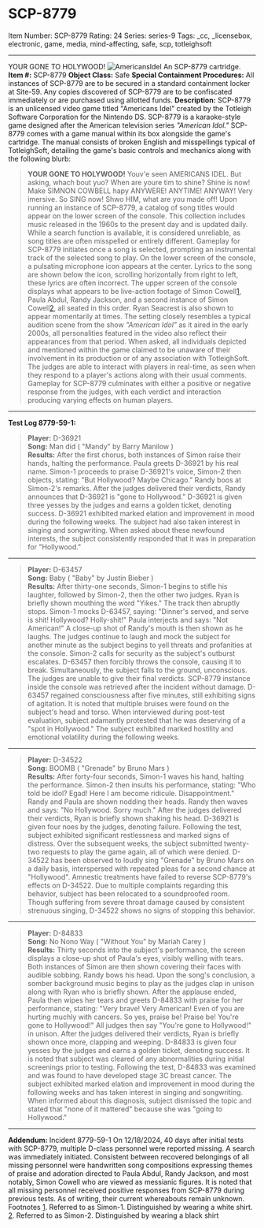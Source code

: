 # SCP-8779
Item Number: SCP-8779
Rating: 24
Series: series-9
Tags: _cc, _licensebox, electronic, game, media, mind-affecting, safe, scp, totleighsoft

---

YOUR GONE TO HOLYWOOD!
![AmericansIdel](https://scp-wiki.wdfiles.com/local--files/scp-8779/AmericansIdel)
An SCP-8779 cartridge.
**Item #:** SCP-8779
**Object Class:** Safe
**Special Containment Procedures:** All instances of SCP-8779 are to be secured in a standard containment locker at Site-59. Any copies discovered of SCP-8779 are to be confiscated immediately or are purchased using allotted funds.
**Description:** SCP-8779 is an unlicensed video game titled "Americans Idel" created by the Totleigh Software Corporation for the Nintendo DS. SCP-8779 is a karaoke-style game designed after the American television series _"American Idol."_
SCP-8779 comes with a game manual within its box alongside the game's cartridge. The manual consists of broken English and misspellings typical of TotleighSoft, detailing the game's basic controls and mechanics along with the following blurb:
> **YOUR GONE TO HOLYWOOD!**
> Youv'e seen AMERICANS IDEL. But asking, whach bout yuo? When are youre tim to shine? Shine is now! Make SIMNON COWBELL hapy ANYWERE! ANYTIME! ANYWAY! Very imersive. So SING now! Shwo HIM, what are you made off!
Upon running an instance of SCP-8779, a catalog of song titles would appear on the lower screen of the console. This collection includes music released in the 1960s to the present day and is updated daily. While a search function is available, it is considered unreliable, as song titles are often misspelled or entirely different.
Gameplay for SCP-8779 initiates once a song is selected, prompting an instrumental track of the selected song to play. On the lower screen of the console, a pulsating microphone icon appears at the center. Lyrics to the song are shown below the icon, scrolling horizontally from right to left, these lyrics are often incorrect.
The upper screen of the console displays what appears to be live-action footage of Simon Cowell[1](javascript:;), Paula Abdul, Randy Jackson, and a second instance of Simon Cowell[2](javascript:;), all seated in this order. Ryan Seacrest is also shown to appear momentarily at times. The setting closely resembles a typical audition scene from the show _"American Idol"_ as it aired in the early 2000s, all personalities featured in the video also reflect their appearances from that period. When asked, all individuals depicted and mentioned within the game claimed to be unaware of their involvement in its production or of any association with TotleighSoft.
The judges are able to interact with players in real-time, as seen when they respond to a player's actions along with their usual comments. Gameplay for SCP-8779 culminates with either a positive or negative response from the judges, with each verdict and interaction producing varying effects on human players.
* * *
**Test Log 8779-59-1:**
> **Player:** D-36921  
>  **Song:** Man did ( "Mandy" by Barry Manilow )  
>  **Results:** After the first chorus, both instances of Simon raise their hands, halting the performance. Paula greets D-36921 by his real name. Simon-1 proceeds to praise D-36921's voice, Simon-2 then objects, stating: "But Hollywood? Maybe Chicago." Randy boos at Simon-2's remarks. After the judges delivered their verdicts, Randy announces that D-36921 is "gone to Hollywood."
> D-36921 is given three yesses by the judges and earns a golden ticket, denoting success.
> D-36921 exhibited marked elation and improvement in mood during the following weeks. The subject had also taken interest in singing and songwriting. When asked about these newfound interests, the subject consistently responded that it was in preparation for "Hollywood."
* * *
> **Player:** D-63457  
>  **Song:** Baby ( "Baby" by Justin Bieber )  
>  **Results:** After thirty-one seconds, Simon-1 begins to stifle his laughter, followed by Simon-2, then the other two judges. Ryan is briefly shown mouthing the word "Yikes." The track then abruptly stops. Simon-1 mocks D-63457, saying: "Dinner's served, and serve is shit! Hollywood? Holly-shit!" Paula interjects and says: "Not American!" A close-up shot of Randy's mouth is then shown as he laughs. The judges continue to laugh and mock the subject for another minute as the subject begins to yell threats and profanities at the console. Simon-2 calls for security as the subject's outburst escalates. D-63457 then forcibly throws the console, causing it to break. Simultaneously, the subject falls to the ground, unconscious.
> The judges are unable to give their final verdicts.
> SCP-8779 instance inside the console was retrieved after the incident without damage. D-63457 regained consciousness after five minutes, still exhibiting signs of agitation. It is noted that multiple bruises were found on the subject's head and torso. When interviewed during post-test evaluation, subject adamantly protested that he was deserving of a "spot in Hollywood." The subject exhibited marked hostility and emotional volatility during the following weeks.
* * *
> **Player:** D-34522  
>  **Song:** BOOMB ( "Grenade" by Bruno Mars )  
>  **Results:** After forty-four seconds, Simon-1 waves his hand, halting the performance. Simon-2 then insults his performance, stating: "Who told be idol? Egad! Here I am become ridicule. Disappointment." Randy and Paula are shown nodding their heads. Randy then waves and says: "No Hollywood. Sorry much." After the judges delivered their verdicts, Ryan is briefly shown shaking his head.
> D-36921 is given four noes by the judges, denoting failure.
> Following the test, subject exhibited significant restlessness and marked signs of distress. Over the subsequent weeks, the subject submitted twenty-two requests to play the game again, all of which were denied. D-34522 has been observed to loudly sing "Grenade" by Bruno Mars on a daily basis, interspersed with repeated pleas for a second chance at "Hollywood". Amnestic treatments have failed to reverse SCP-8779's effects on D-34522. Due to multiple complaints regarding this behavior, subject has been relocated to a soundproofed room. Though suffering from severe throat damage caused by consistent strenuous singing, D-34522 shows no signs of stopping this behavior.
* * *
> **Player:** D-84833  
>  **Song:** No Nono Way ( "Without You" by Mariah Carey )  
>  **Results:** Thirty seconds into the subject's performance, the screen displays a close-up shot of Paula's eyes, visibly welling with tears. Both instances of Simon are then shown covering their faces with audible sobbing. Randy bows his head. Upon the song's conclusion, a somber background music begins to play as the judges clap in unison along with Ryan who is briefly shown. After the applause ended, Paula then wipes her tears and greets D-84833 with praise for her performance, stating: "Very brave! Very American! Even of you are hurting muchly with cancers. So yes, praise be! Praise be! You're gone to Hollywood!" All judges then say "You're gone to Hollywood!" in unison. After the judges delivered their verdicts, Ryan is briefly shown once more, clapping and weeping.
> D-84833 is given four yesses by the judges and earns a golden ticket, denoting success.
> It is noted that subject was cleared of any abnormalities during initial screenings prior to testing. Following the test, D-84833 was examined and was found to have developed stage 3C breast cancer. The subject exhibited marked elation and improvement in mood during the following weeks and has taken interest in singing and songwriting. When informed about this diagnosis, subject dismissed the topic and stated that "none of it mattered" because she was "going to Hollywood."
* * *
**Addendum:** Incident 8779-59-1
On 12/18/2024, 40 days after initial tests with SCP-8779, multiple D-class personnel were reported missing. A search was immediately initiated. Consistent between recovered belongings of all missing personnel were handwritten song compositions expressing themes of praise and adoration directed to Paula Abdul, Randy Jackson, and most notably, Simon Cowell who are viewed as messianic figures. It is noted that all missing personnel received positive responses from SCP-8779 during previous tests. As of writing, their current whereabouts remain unknown.
Footnotes
[1](javascript:;). Referred to as Simon-1. Distinguished by wearing a white shirt.
[2](javascript:;). Referred to as Simon-2. Distinguished by wearing a black shirt